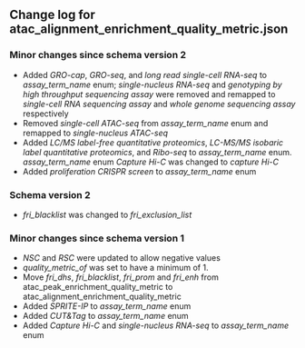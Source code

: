 ## Change log for atac_alignment_enrichment_quality_metric.json

### Minor changes since schema version 2

* Added *GRO-cap*, *GRO-seq*, and *long read single-cell RNA-seq* to *assay_term_name* enum;  *single-nucleus RNA-seq* and *genotyping by high throughput sequencing assay* were removed and remapped to *single-cell RNA sequencing assay* and *whole genome sequencing assay* respectively
* Removed *single-cell ATAC-seq* from *assay_term_name* enum and remapped to *single-nucleus ATAC-seq*
* Added *LC/MS label-free quantitative proteomics*, *LC-MS/MS isobaric label quantitative proteomics*, and *Ribo-seq* to *assay_term_name* enum. *assay_term_name* enum *Capture Hi-C* was changed to *capture Hi-C*
* Added *proliferation CRISPR screen* to *assay_term_name* enum

### Schema version 2

* *fri_blacklist* was changed to *fri_exclusion_list*

### Minor changes since schema version 1

* *NSC* and *RSC* were updated to allow negative values
* *quality_metric_of* was set to have a minimum of 1.
* Move *fri_dhs*, *fri_blacklist*, *fri_prom* and *fri_enh* from atac_peak_enrichment_quality_metric to atac_alignment_enrichment_quality_metric
* Added *SPRITE-IP* to *assay_term_name* enum
* Added *CUT&Tag* to *assay_term_name* enum
* Added *Capture Hi-C* and *single-nucleus RNA-seq* to *assay_term_name* enum
